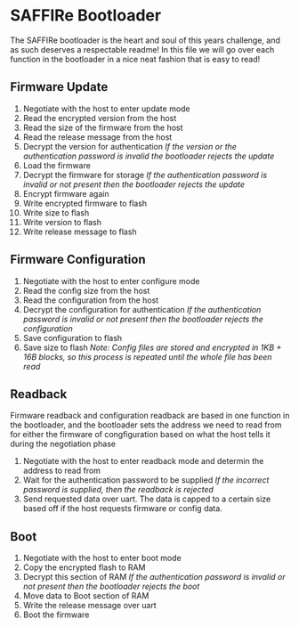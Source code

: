 # SAFFIRe Bootloader
The SAFFIRe bootloader is the heart and soul of this years challenge, and as such deserves a respectable readme! In this file we will go over each function in the bootloader in a nice neat fashion that is easy to read!

## Firmware Update
1. Negotiate with the host to enter update mode
2. Read the encrypted version from the host
3. Read the size of the firmware from the host
4. Read the release message from the host
5. Decrypt the version for authentication
   *If the version or the authentication password is invalid the bootloader rejects the update*
6. Load the firmware
7. Decrypt the firmware for storage
   *If the authentication password is invalid or not present then the bootloader rejects the update*
8. Encrypt firmware again
9. Write encrypted firmware to flash
10. Write size to flash
11. Write version to flash
12. Write release message to flash

## Firmware Configuration
1. Negotiate with the host to enter configure mode
2. Read the config size from the host
3. Read the configuration from the host
4. Decrypt the configuration for authentication
   *If the authentication password is invalid or not present then the bootloader rejects the configuration*
5. Save configuration to flash
6. Save size to flash
*Note: Config files are stored and encrypted in 1KB + 16B blocks, so this process is repeated until the whole file has been read*

## Readback
Firmware readback and configuration readback are based in one function in the bootloader, and the bootloader sets the address we need to read from for either the firmware of congfiguration based on what the host tells it during the negotiation phase

1. Negotiate with the host to enter readback mode and determin the address to read from 
2. Wait for the authentication password to be supplied
   *If the incorrect password is supplied, then the readback is rejected*
3. Send requested data over uart. The data is capped to a certain size based off if the host requests firmware or config data.

## Boot
1. Negotiate with the host to enter boot mode
2. Copy the encrypted flash to RAM
3. Decrypt this section of RAM
   *If the authentication password is invalid or not present then the bootloader rejects the boot*
4. Move data to Boot section of RAM
5. Write the release message over uart
6. Boot the firmware